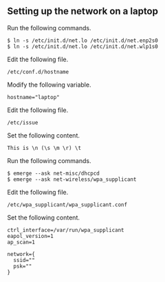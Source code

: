 Setting up the network on a laptop
----------------------------------
Run the following commands.

    $ ln -s /etc/init.d/net.lo /etc/init.d/net.enp2s0
    $ ln -s /etc/init.d/net.lo /etc/init.d/net.wlp1s0

Edit the following file.

    /etc/conf.d/hostname

Modify the following variable.

    hostname="laptop"

Edit the following file.

    /etc/issue

Set the following content.

    This is \n (\s \m \r) \t

Run the following commands.

    $ emerge --ask net-misc/dhcpcd
    $ emerge --ask net-wireless/wpa_supplicant

Edit the following file.

    /etc/wpa_supplicant/wpa_supplicant.conf

Set the following content.

    ctrl_interface=/var/run/wpa_supplicant
    eapol_version=1
    ap_scan=1

    network={
      ssid=""
      psk=""
    }
